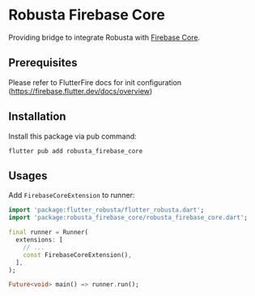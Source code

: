 Robusta Firebase Core
=====================

Providing bridge to integrate Robusta with [Firebase Core](https://firebase.flutter.dev/docs/core).

Prerequisites
-------------
Please refer to FlutterFire docs for init configuration (https://firebase.flutter.dev/docs/overview)

Installation
------------
Install this package via pub command:

```
flutter pub add robusta_firebase_core
```

Usages
------
Add `FirebaseCoreExtension` to runner:

```dart
import 'package:flutter_robusta/flutter_robusta.dart';
import 'package:robusta_firebase_core/robusta_firebase_core.dart';

final runner = Runner(
  extensions: [
    // ...
    const FirebaseCoreExtension(),
  ],
);

Future<void> main() => runner.run();
```
